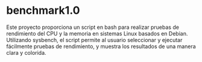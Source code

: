 # benchmark1.0
Este proyecto proporciona un script en bash para realizar pruebas de rendimiento del CPU y la memoria en sistemas Linux basados en Debian. Utilizando sysbench, el script permite al usuario seleccionar y ejecutar fácilmente pruebas de rendimiento, y muestra los resultados de una manera clara y colorida.

